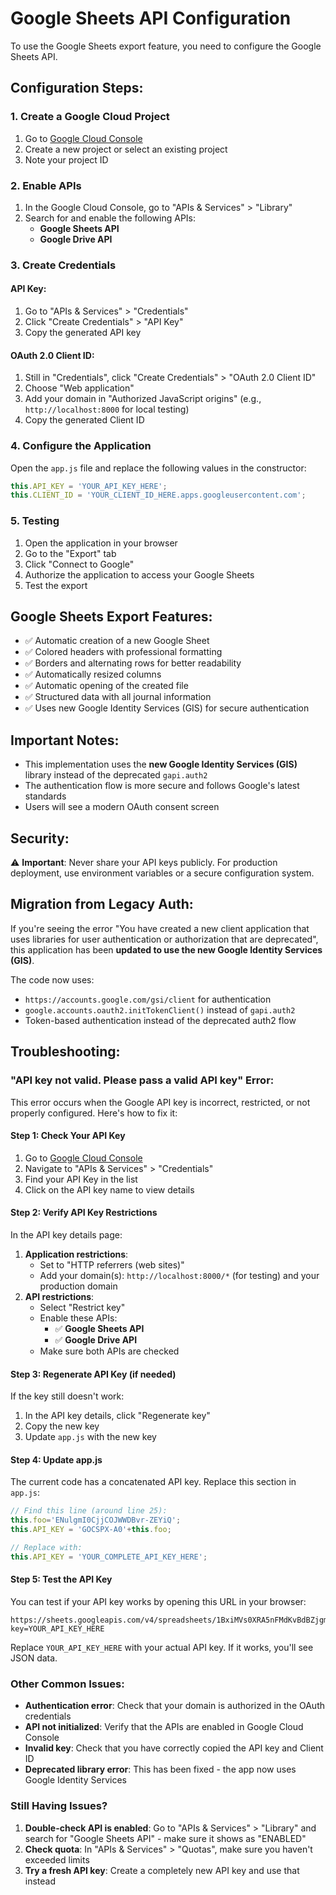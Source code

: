 # Google Sheets API Configuration

To use the Google Sheets export feature, you need to configure the Google Sheets API.

## Configuration Steps:

### 1. Create a Google Cloud Project
1. Go to [Google Cloud Console](https://console.cloud.google.com/)
2. Create a new project or select an existing project
3. Note your project ID

### 2. Enable APIs
1. In the Google Cloud Console, go to "APIs & Services" > "Library"
2. Search for and enable the following APIs:
   - **Google Sheets API**
   - **Google Drive API**

### 3. Create Credentials

#### API Key:
1. Go to "APIs & Services" > "Credentials"
2. Click "Create Credentials" > "API Key"
3. Copy the generated API key

#### OAuth 2.0 Client ID:
1. Still in "Credentials", click "Create Credentials" > "OAuth 2.0 Client ID"
2. Choose "Web application"
3. Add your domain in "Authorized JavaScript origins" (e.g., `http://localhost:8000` for local testing)
4. Copy the generated Client ID

### 4. Configure the Application

Open the `app.js` file and replace the following values in the constructor:

```javascript
this.API_KEY = 'YOUR_API_KEY_HERE';
this.CLIENT_ID = 'YOUR_CLIENT_ID_HERE.apps.googleusercontent.com';
```

### 5. Testing
1. Open the application in your browser
2. Go to the "Export" tab
3. Click "Connect to Google"
4. Authorize the application to access your Google Sheets
5. Test the export

## Google Sheets Export Features:

- ✅ Automatic creation of a new Google Sheet
- ✅ Colored headers with professional formatting
- ✅ Borders and alternating rows for better readability
- ✅ Automatically resized columns
- ✅ Automatic opening of the created file
- ✅ Structured data with all journal information
- ✅ Uses new Google Identity Services (GIS) for secure authentication

## Important Notes:

- This implementation uses the **new Google Identity Services (GIS)** library instead of the deprecated `gapi.auth2`
- The authentication flow is more secure and follows Google's latest standards
- Users will see a modern OAuth consent screen

## Security:

⚠️ **Important**: Never share your API keys publicly. For production deployment, use environment variables or a secure configuration system.

## Migration from Legacy Auth:

If you're seeing the error "You have created a new client application that uses libraries for user authentication or authorization that are deprecated", this application has been **updated to use the new Google Identity Services (GIS)**.

The code now uses:
- `https://accounts.google.com/gsi/client` for authentication
- `google.accounts.oauth2.initTokenClient()` instead of `gapi.auth2`
- Token-based authentication instead of the deprecated auth2 flow

## Troubleshooting:

### "API key not valid. Please pass a valid API key" Error:

This error occurs when the Google API key is incorrect, restricted, or not properly configured. Here's how to fix it:

#### **Step 1: Check Your API Key**
1. Go to [Google Cloud Console](https://console.cloud.google.com/)
2. Navigate to "APIs & Services" > "Credentials"
3. Find your API Key in the list
4. Click on the API key name to view details

#### **Step 2: Verify API Key Restrictions**
In the API key details page:
1. **Application restrictions**: 
   - Set to "HTTP referrers (web sites)"
   - Add your domain(s): `http://localhost:8000/*` (for testing) and your production domain
2. **API restrictions**:
   - Select "Restrict key"
   - Enable these APIs:
     - ✅ **Google Sheets API**
     - ✅ **Google Drive API**
   - Make sure both APIs are checked

#### **Step 3: Regenerate API Key (if needed)**
If the key still doesn't work:
1. In the API key details, click "Regenerate key"
2. Copy the new key
3. Update `app.js` with the new key

#### **Step 4: Update app.js**
The current code has a concatenated API key. Replace this section in `app.js`:

```javascript
// Find this line (around line 25):
this.foo='ENulgmI0CjjCOJWWDBvr-ZEYiQ';
this.API_KEY = 'GOCSPX-A0'+this.foo;

// Replace with:
this.API_KEY = 'YOUR_COMPLETE_API_KEY_HERE';
```

#### **Step 5: Test the API Key**
You can test if your API key works by opening this URL in your browser:
```
https://sheets.googleapis.com/v4/spreadsheets/1BxiMVs0XRA5nFMdKvBdBZjgmUUqptlbs74OgvE2upms/values/Class%20Data!A2:E?key=YOUR_API_KEY_HERE
```
Replace `YOUR_API_KEY_HERE` with your actual API key. If it works, you'll see JSON data.

### Other Common Issues:

- **Authentication error**: Check that your domain is authorized in the OAuth credentials
- **API not initialized**: Verify that the APIs are enabled in Google Cloud Console
- **Invalid key**: Check that you have correctly copied the API key and Client ID
- **Deprecated library error**: This has been fixed - the app now uses Google Identity Services

### **Still Having Issues?**

1. **Double-check API is enabled**: Go to "APIs & Services" > "Library" and search for "Google Sheets API" - make sure it shows as "ENABLED"
2. **Check quota**: In "APIs & Services" > "Quotas", make sure you haven't exceeded limits
3. **Try a fresh API key**: Create a completely new API key and use that instead
